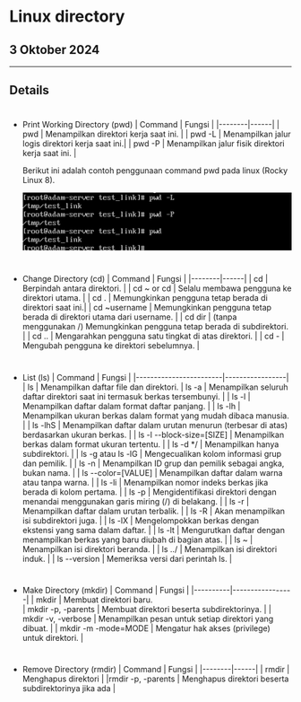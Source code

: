# Linux directory

## 3 Oktober 2024

---

## Details

#
- Print Working Directory (pwd)
    | Command   | Fungsi |
    |--------|------|
    | pwd | Menampilkan direktori kerja saat ini. |
    | pwd -L  | Menampilkan jalur logis direktori kerja saat ini.|
    | pwd -P | Menampilkan jalur fisik direktori kerja saat ini. |

    Berikut ini adalah contoh penggunaan command pwd pada linux (Rocky Linux 8).

    ![PWD](https://github.com/adampnggwa/BELAJAR-YAVA247/blob/main/Image/command%20linux/pwd.png)

#
- Change Directory (cd)
    | Command   | Fungsi |
    |--------|------|
    | cd         | Berpindah antara direktori.                             |
    | cd ~ or cd | Selalu membawa pengguna ke direktori utama.            |
    | cd .       | Memungkinkan pengguna tetap berada di direktori saat ini.|
    | cd ~username | Memungkinkan pengguna tetap berada di direktori utama dari username. |
    | cd dir     | (tanpa menggunakan /) Memungkinkan pengguna tetap berada di subdirektori. |
    | cd ..      | Mengarahkan pengguna satu tingkat di atas direktori.  |
    | cd -       | Mengubah pengguna ke direktori sebelumnya.             |
#
- List (ls)
    | Command   | Fungsi      |
    |------------------------|-----------------|
    | ls         | Menampilkan daftar file dan direktori. 
    | ls -a                  | Menampilkan seluruh daftar direktori saat ini termasuk berkas tersembunyi.          |
    | ls -l                  | Menampilkan daftar dalam format daftar panjang.                                           |
    | ls -lh                 | Menampilkan ukuran berkas dalam format yang mudah dibaca manusia.                         |
    | ls -lhS                | Menampilkan daftar dalam urutan menurun (terbesar di atas) berdasarkan ukuran berkas.     |
    | ls -l --block-size=[SIZE] | Menampilkan berkas dalam format ukuran tertentu.                                         |
    | ls -d */               | Menampilkan hanya subdirektori.                                                          |
    | ls -g atau ls -lG      | Mengecualikan kolom informasi grup dan pemilik.                                          |
    | ls -n                  | Menampilkan ID grup dan pemilik sebagai angka, bukan nama.                               |
    | ls --color=[VALUE]     | Menampilkan daftar dalam warna atau tanpa warna.                                          |
    | ls -li                 | Menampilkan nomor indeks berkas jika berada di kolom pertama.                             |
    | ls -p                  | Mengidentifikasi direktori dengan menandai menggunakan garis miring (/) di belakang.       |
    | ls -r                  | Menampilkan daftar dalam urutan terbalik.                                                |
    | ls -R                  | Akan menampilkan isi subdirektori juga.                                                  |
    | ls -lX                 | Mengelompokkan berkas dengan ekstensi yang sama dalam daftar.                             |
    | ls -lt                 | Mengurutkan daftar dengan menampilkan berkas yang baru diubah di bagian atas.             |
    | ls ~                   | Menampilkan isi direktori beranda.                                                       |
    | ls ../                 | Menampilkan isi direktori induk.                                                          |
    | ls --version           | Memeriksa versi dari perintah ls.                                                          |

#
- Make Directory (mkdir)
    | Command             | Fungsi       |
    |----------|-----------------|
    | mkdir      | Membuat direktori baru.  
    | mkdir -p, -parents      | Membuat direktori beserta subdirektorinya.             |
    | mkdir -v, -verbose      | Menampilkan pesan untuk setiap direktori yang dibuat.   |
    | mkdir -m -mode=MODE     | Mengatur hak akses (privilege) untuk direktori.         |

#
- Remove Directory (rmdir)
    | Command   | Fungsi |
    |--------|------|
    | rmdir | Menghapus direktori |
    |rmdir -p, -parents | Menghapus direktori beserta subdirektorinya jika ada |
